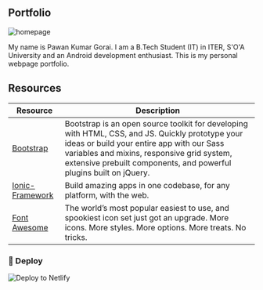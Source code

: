 ## Portfolio

![homepage](https://github.com/Pawan0411/Portfolio/blob/master/screenshots/homepage.png)

My name is Pawan Kumar Gorai. I am a B.Tech Student (IT) in ITER, S'O'A University and an Android development enthusiast. This is my personal webpage portfolio.

## Resources

| Resource                                                                        | Description                                                                                                                                                                                  |
| -------------------------------------------------------------------------------- | -------------------------------------------------------------------------------------------------------------------------------------------------------------------------------------------- |
| [Bootstrap](https://getbootstrap.com)         | Bootstrap is an open source toolkit for developing with HTML, CSS, and JS. Quickly prototype your ideas or build your entire app with our Sass variables and mixins, responsive grid system, extensive prebuilt components, and powerful plugins built on jQuery.                                                                |
| [Ionic-Framework](https://ionicframework.com/) | Build amazing apps in one codebase, for any platform, with the web.|
| [Font Awesome](https://fontawesome.com/) | The world’s most popular easiest to use, and spookiest icon set just got an upgrade. More icons. More styles. More options. More treats. No tricks.|


### 💫 Deploy

![Deploy to Netlify](https://www.netlify.com/img/deploy/button.svg)
